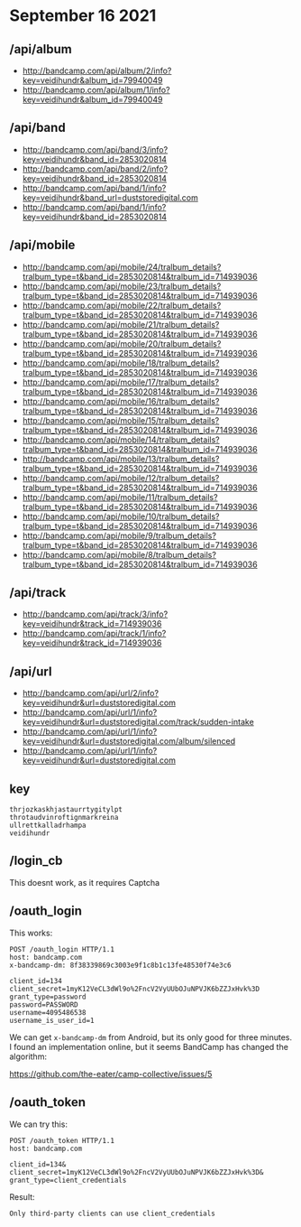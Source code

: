 # September 16 2021

## /api/album

- <http://bandcamp.com/api/album/2/info?key=veidihundr&album_id=79940049>
- <http://bandcamp.com/api/album/1/info?key=veidihundr&album_id=79940049>

## /api/band

- <http://bandcamp.com/api/band/3/info?key=veidihundr&band_id=2853020814>
- <http://bandcamp.com/api/band/2/info?key=veidihundr&band_id=2853020814>
- <http://bandcamp.com/api/band/1/info?key=veidihundr&band_url=duststoredigital.com>
- <http://bandcamp.com/api/band/1/info?key=veidihundr&band_id=2853020814>

## /api/mobile

- <http://bandcamp.com/api/mobile/24/tralbum_details?tralbum_type=t&band_id=2853020814&tralbum_id=714939036>
- <http://bandcamp.com/api/mobile/23/tralbum_details?tralbum_type=t&band_id=2853020814&tralbum_id=714939036>
- <http://bandcamp.com/api/mobile/22/tralbum_details?tralbum_type=t&band_id=2853020814&tralbum_id=714939036>
- <http://bandcamp.com/api/mobile/21/tralbum_details?tralbum_type=t&band_id=2853020814&tralbum_id=714939036>
- <http://bandcamp.com/api/mobile/20/tralbum_details?tralbum_type=t&band_id=2853020814&tralbum_id=714939036>
- <http://bandcamp.com/api/mobile/18/tralbum_details?tralbum_type=t&band_id=2853020814&tralbum_id=714939036>
- <http://bandcamp.com/api/mobile/17/tralbum_details?tralbum_type=t&band_id=2853020814&tralbum_id=714939036>
- <http://bandcamp.com/api/mobile/16/tralbum_details?tralbum_type=t&band_id=2853020814&tralbum_id=714939036>
- <http://bandcamp.com/api/mobile/15/tralbum_details?tralbum_type=t&band_id=2853020814&tralbum_id=714939036>
- <http://bandcamp.com/api/mobile/14/tralbum_details?tralbum_type=t&band_id=2853020814&tralbum_id=714939036>
- <http://bandcamp.com/api/mobile/13/tralbum_details?tralbum_type=t&band_id=2853020814&tralbum_id=714939036>
- <http://bandcamp.com/api/mobile/12/tralbum_details?tralbum_type=t&band_id=2853020814&tralbum_id=714939036>
- <http://bandcamp.com/api/mobile/11/tralbum_details?tralbum_type=t&band_id=2853020814&tralbum_id=714939036>
- <http://bandcamp.com/api/mobile/10/tralbum_details?tralbum_type=t&band_id=2853020814&tralbum_id=714939036>
- <http://bandcamp.com/api/mobile/9/tralbum_details?tralbum_type=t&band_id=2853020814&tralbum_id=714939036>
- <http://bandcamp.com/api/mobile/8/tralbum_details?tralbum_type=t&band_id=2853020814&tralbum_id=714939036>

## /api/track


- <http://bandcamp.com/api/track/3/info?key=veidihundr&track_id=714939036>
- <http://bandcamp.com/api/track/1/info?key=veidihundr&track_id=714939036>

## /api/url

- http://bandcamp.com/api/url/2/info?key=veidihundr&url=duststoredigital.com
- http://bandcamp.com/api/url/1/info?key=veidihundr&url=duststoredigital.com/track/sudden-intake
- http://bandcamp.com/api/url/1/info?key=veidihundr&url=duststoredigital.com/album/silenced
- http://bandcamp.com/api/url/1/info?key=veidihundr&url=duststoredigital.com

## key

~~~
thrjozkaskhjastaurrtygitylpt
throtaudvinroftignmarkreina
ullrettkalladrhampa
veidihundr
~~~

## /login\_cb

This doesnt work, as it requires Captcha

## /oauth\_login

This works:

~~~
POST /oauth_login HTTP/1.1
host: bandcamp.com
x-bandcamp-dm: 8f38339869c3003e9f1c8b1c13fe48530f74e3c6

client_id=134
client_secret=1myK12VeCL3dWl9o%2FncV2VyUUbOJuNPVJK6bZZJxHvk%3D
grant_type=password
password=PASSWORD
username=4095486538
username_is_user_id=1
~~~

We can get `x-bandcamp-dm` from Android, but its only good for three minutes. I
found an implementation online, but it seems BandCamp has changed the algorithm:

https://github.com/the-eater/camp-collective/issues/5

## /oauth\_token

We can try this:

~~~
POST /oauth_token HTTP/1.1
host: bandcamp.com

client_id=134&
client_secret=1myK12VeCL3dWl9o%2FncV2VyUUbOJuNPVJK6bZZJxHvk%3D&
grant_type=client_credentials
~~~

Result:

~~~
Only third-party clients can use client_credentials
~~~
